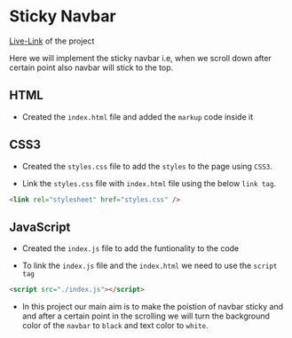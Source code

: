 # Sticky Navbar

[Live-Link](https://aravindont.github.io/sticky-navbar/) of the project

Here we will implement the sticky navbar i.e, when we scroll down after certain point also navbar will stick to the top.

## HTML

- Created the `index.html` file and added the `markup` code inside it

## CSS3

- Created the `styles.css` file to add the `styles` to the page using `CSS3`.

- Link the `styles.css` file with `index.html` file using the below `link tag`.

```html
<link rel="stylesheet" href="styles.css" />
```

## JavaScript

- Created the `index.js` file to add the funtionality to the code

- To link the `index.js` file and the `index.html` we need to use the `script tag`

```html
<script src="./index.js"></script>
```

- In this project our main aim is to make the poistion of navbar sticky and and after a certain point in the scrolling we will turn the background color of the `navbar` to `black` and text color to `white`.

